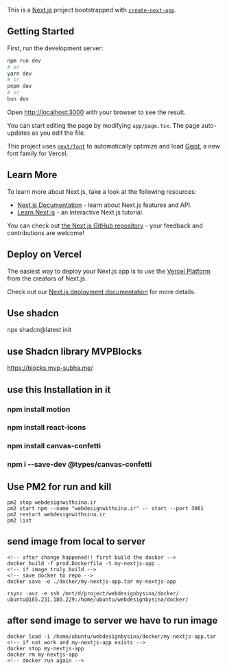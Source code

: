 This is a [Next.js](https://nextjs.org) project bootstrapped with [`create-next-app`](https://nextjs.org/docs/app/api-reference/cli/create-next-app).

## Getting Started

First, run the development server:

```bash
npm run dev
# or
yarn dev
# or
pnpm dev
# or
bun dev
```

Open [http://localhost:3000](http://localhost:3000) with your browser to see the result.

You can start editing the page by modifying `app/page.tsx`. The page auto-updates as you edit the file.

This project uses [`next/font`](https://nextjs.org/docs/app/building-your-application/optimizing/fonts) to automatically optimize and load [Geist](https://vercel.com/font), a new font family for Vercel.

## Learn More

To learn more about Next.js, take a look at the following resources:

- [Next.js Documentation](https://nextjs.org/docs) - learn about Next.js features and API.
- [Learn Next.js](https://nextjs.org/learn) - an interactive Next.js tutorial.

You can check out [the Next.js GitHub repository](https://github.com/vercel/next.js) - your feedback and contributions are welcome!

## Deploy on Vercel

The easiest way to deploy your Next.js app is to use the [Vercel Platform](https://vercel.com/new?utm_medium=default-template&filter=next.js&utm_source=create-next-app&utm_campaign=create-next-app-readme) from the creators of Next.js.

Check out our [Next.js deployment documentation](https://nextjs.org/docs/app/building-your-application/deploying) for more details.

## Use shadcn
npx shadcn@latest init

## use Shadcn library MVPBlocks
https://blocks.mvp-subha.me/

## use this Installation in it
### npm install motion
### npm install react-icons
### npm install canvas-confetti
### npm i --save-dev @types/canvas-confetti

## Use PM2 for run and kill
```
pm2 stop webdesignwithsina.ir
pm2 start npm --name "webdesignwithsina.ir" -- start --port 3001
pm2 restart webdesignwithsina.ir
pm2 list
```
## send image from local to server
```
<!-- after change happened!! first build the docker -->
docker build -f prod.Dockerfile -t my-nextjs-app .
<!-- if image truly build -->
<!-- save docker to repo -->
docker save -o ./docker/my-nextjs-app.tar my-nextjs-app

rsync -avz -e ssh /mnt/d/project/webdesignbysina/docker/ ubuntu@185.231.180.229:/home/ubuntu/webdesignbysina/docker/
```
## after send image to server we have to run image
```
docker load -i /home/ubuntu/webdesignbysina/docker/my-nextjs-app.tar
<!-- if not work and my-nextjs-app exists -->
docker stop my-nextjs-app
docker rm my-nextjs-app
<!-- docker run again -->
```
